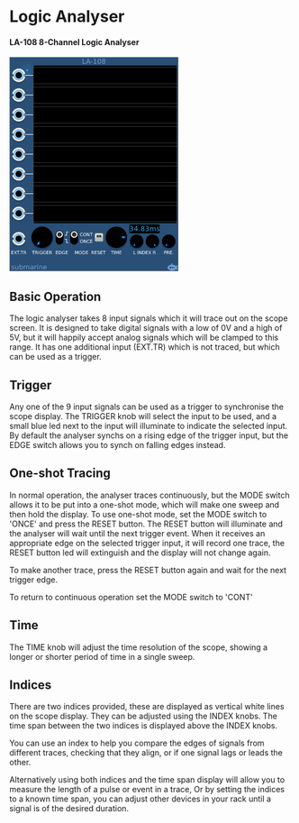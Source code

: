# Logic Analyser
#### LA-108 8-Channel Logic Analyser

![View of the Logic Analyser](LA.png "Logic Analyser")

## Basic Operation

The logic analyser takes 8 input signals which it will trace out on the scope screen. It is designed to take digital signals with a low of 0V and a high of 5V, but it will happily accept analog signals which will be clamped to this range.
It has one additional input (EXT.TR) which is not traced, but which can be used as a trigger.

## Trigger

Any one of the 9 input signals can be used as a trigger to synchronise the scope display. The TRIGGER knob will select the input to be used, and a small blue led next to the input will illuminate to indicate the selected input.
By default the analyser synchs on a rising edge of the trigger input, but the EDGE switch allows you to synch on falling edges instead.

## One-shot Tracing

In normal operation, the analyser traces continuously, but the MODE switch allows it to be put into a one-shot mode, which will make one sweep and then hold the display. To use one-shot mode, set the MODE switch to 'ONCE'
and press the RESET button. The RESET button will illuminate and the analyser will wait until the next trigger event. When it receives an appropriate edge on the selected trigger input, it will record one trace, the RESET button led will extinguish
and the display will not change again.

To make another trace, press the RESET button again and wait for the next trigger edge.

To return to continuous operation set the MODE switch to 'CONT'

## Time

The TIME knob will adjust the time resolution of the scope, showing a longer or shorter period of time in a single sweep.

## Indices

There are two indices provided, these are displayed as vertical white lines on the scope display. They can be adjusted using the INDEX knobs. The time span between the two indices is displayed above the INDEX knobs. 

You can use an index to help you compare the edges of signals from different traces, checking that they align, or if one signal lags or leads the other.

Alternatively using both indices and the time span display will allow you to measure the length of a pulse or event in a trace,  Or by setting the indices to a known time span, you can adjust other devices in your rack until a signal is of the desired duration.

